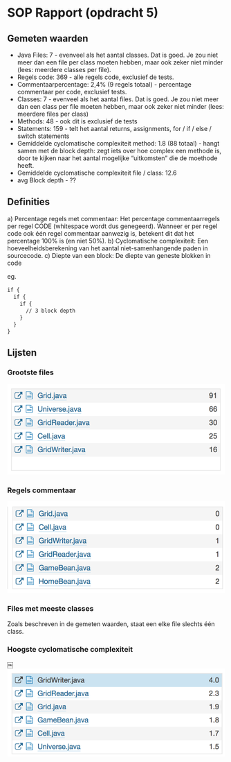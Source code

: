 # SOP Rapport (opdracht 5)

## Gemeten waarden

- Java Files: 7 - evenveel als het aantal classes. Dat is goed. Je zou niet meer dan een file per class moeten hebben, maar ook zeker niet minder (lees: meerdere classes per file).
- Regels code: 369 - alle regels code, exclusief de tests.
- Commentaarpercentage: 2,4% (9 regels totaal) - percentage commentaar per code, exclusief tests.
- Classes: 7 - evenveel als het aantal files. Dat is goed. Je zou niet meer dan een class per file moeten hebben, maar ook zeker niet minder (lees: meerdere files per class)
- Methods: 48 - ook dit is exclusief de tests
- Statements: 159 - telt het aantal returns, assignments, for / if / else / switch statements
- Gemiddelde cyclomatische complexiteit method: 1.8 (88 totaal) - hangt samen met de block depth: zegt iets over hoe complex een methode is, door te kijken naar het aantal mogelijke “uitkomsten” die de moethode heeft.
- Gemiddelde cyclomatische complexiteit file / class: 12.6
- avg Block depth - ??


## Definities

a) Percentage regels met commentaar: Het percentage commentaarregels per regel CODE (whitespace wordt dus genegeerd). Wanneer er per regel code ook één regel commentaar aanwezig is, betekent dit dat het percentage 100% is (en niet 50%).
b) Cyclomatische complexiteit: Een hoeveelheidsberekening van het aantal niet-samenhangende paden in sourcecode.
c) Diepte van een block: De diepte van geneste blokken in code

eg.
```
if {
  if {
    if {
      // 3 block depth
    }
  }
}
```

## Lijsten
### Grootste files
![image](/images/biggest_files.png)

### Regels commentaar
![image](/images/commented_lines.png)

### Files met meeste classes
Zoals beschreven in de gemeten waarden, staat een elke file slechts één class.

### Hoogste cyclomatische complexiteit
￼
![image](/images/cyclomatic_complexity.png)